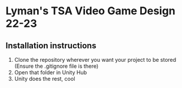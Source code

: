 # Lyman's TSA Video Game Design 22-23

## Installation instructions

1. Clone the repository wherever you want your project to be stored (Ensure the .gitignore file is there)
2. Open that folder in Unity Hub
3. Unity does the rest, cool
